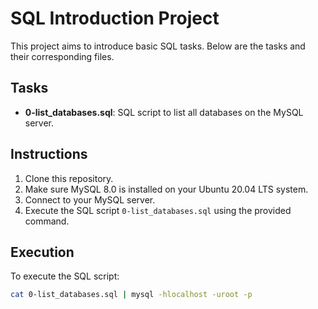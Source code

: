 # SQL Introduction Project

This project aims to introduce basic SQL tasks. Below are the tasks and their corresponding files.

## Tasks

- **0-list_databases.sql**: SQL script to list all databases on the MySQL server.

## Instructions

1. Clone this repository.
2. Make sure MySQL 8.0 is installed on your Ubuntu 20.04 LTS system.
3. Connect to your MySQL server.
4. Execute the SQL script `0-list_databases.sql` using the provided command.

## Execution

To execute the SQL script:

```bash
cat 0-list_databases.sql | mysql -hlocalhost -uroot -p

